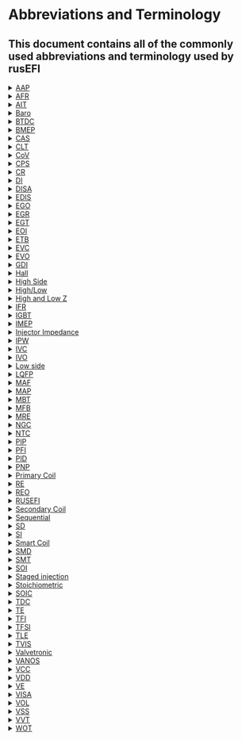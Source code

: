 # Abbreviations and Terminology 

## This document contains all of the commonly used abbreviations and terminology used by rusEFI

<details><summary><u>AAP</u></summary>

Absolute Atmosphere Pressure
</details>

<details><summary><u>AFR</u></summary>

Air Fuel Ratio - See also Lambda, Stoichiometric 
AFR is the ratio of air to fuel, often expressed as "14.7:1" 
</details>

<details><summary><u>AIT</u></summary>

Air Intake Temperature
</details>

<details><summary><u>Baro</u></summary>

Shorthand for Barometric pressure
</details>

<details><summary><u>BTDC</u></summary>

Before TDC, Before Top Dead Center - See also ATDC 
</details>

<details><summary><u>BMEP</u></summary>

 Brake mean effective pressure  
</details>  

<details><summary><u>CAS</u></summary>
 
Crank Angle Sensor Also See [CPS - Wikipedia]](http://en.wikipedia.org/wiki/Crankshaft_position_sensor)
</details>

<details><summary><u>CLT</u></summary>

Coolant Temperature
</details>

<details><summary><u>CoV</u></summary>

Coefficient of variability  
</details>

<details><summary><u>CPS</u></summary>

Crankshaft Position Sensor
</details>

<details><summary><u>CR</u></summary>

compression ratio  
</details>

<details><summary><u>DI</u></summary>

Direct injection  
</details>

<details><summary><u>DISA</u></summary>

BMW variable inlet manifold resonance system  
</details>


<details><summary><u>EDIS</u></summary>

Electronic Distributorless Ignition System - An older Ford ignition system that combined a set of ignition IGBTs and some electronics to assist the ECU. Obsolete on modern ECUs.
</details>

<details><summary><u>EGO</u></summary>

Exhaust Gases Oxygen - see also lambda sensor, WBO2, 
Often used when referring to air fuel sensors like the lambda sensor.  
Sometimes also used as HEGO or Heated Exhaust Gas Oxygen.
</details>

<details><summary><u>EGR</u></summary>

Exhaust gas recirculation  
</details>

<details><summary><u>EGT</u></summary>

Exhaust gas temperature  
</details>

<details><summary><u>EOI</u></summary>

End Of Injection - See also SOI
</details>

<details><summary><u>ETB</u></summary>

Electronic throttle body  
</details>

<details><summary><u>EVC</u></summary>

Exhaust valve closing  
</details>

<details><summary><u>EVO</u></summary>

Exhaust valve opening   
</details>

<details><summary><u>GDI</u></summary>

Gasoline Direct Injection   
</details>

<details><summary><u>Hall</u></summary>

A type of sensor that requires a power and earth wire in addition to its signal wire, the output is normally a 5v square wave.  
</details>

<details><summary><u>High Side</u></summary>

A driver that is open circuit when off and powered to 5v or 12v when on.  
</details>

<details><summary><u>High/Low</u></summary>

a pushpull or HighLow is an output that is powered "high" (12v or 5v) and switched to low (earth).  
</details>

<details><summary><u>High and Low Z</u></summary>

High and low resistance, used in terms of fuel injectors, normally around 14 ohms for high impedance and ~4 ohms for low.
</details>

<details><summary><u>IFR</u></summary>

Injector Flow Rate
</details>

<details><summary><u>IGBT</u></summary>

[IGBT - Wikipedia]](http://en.wikipedia.org/wiki/Insulated-gate_bipolar_transistor)  
A common type of transistor used for switching high power devices like ignition coils with a low power/voltage output. 
</details>

<details><summary><u>IMEP</u></summary>

Indicated mean effective pressure 
</details>

<details><summary><u>Injector Impedance</u></summary>

The resistance of the fuel injectors, see high and low Z   
</details>

<details><summary><u>IPW</u></summary>

Injector Pulse Width
</details>

<details><summary><u>IVC</u></summary>

Intake valve closing  
</details>

<details><summary><u>IVO</u></summary>

Intake valve opening  
</details>

<details><summary><u>Low side</u></summary>

A driver that is open circuit when off and grounded to earth when switched on.  
</details>

<details><summary><u>LQFP</u></summary>

Low profile quad flat package 
</details>

<details><summary><u>MAF</u></summary>

Mass Air Flow, often used in the context of air flow or load sensors.
</details>

<details><summary><u>MAP</u></summary>

Manifold Absolute Pressure or perhaps Manifold Air Pressure, often used in the context of load sensors. 
</details>

<details><summary><u>MBT</u></summary>

Mean best timing, used in context of spark timing, it is the spark timing that results in the best torque  
</details>

<details><summary><u>MFB</u></summary>

Mass fraction burned, often stated with a number after i.e. MFB10/MFB50/MFB90 and refers to the fraction of the fuel burned by mass.  
</details>

<details><summary><u>MRE</u></summary>

Micro rusEFI  
</details>

<details><summary><u>NGC</u></summary>

Chrysler Next Generation Controller
</details>

<details><summary><u>NTC</u></summary>

Negative temperature coefficient, used in context of temperature sensors and refers to the resistance increasing as temperature decreases.  
</details>

<details><summary><u>PIP</u></summary>

Profile ignition pickup See [Profile Ignition Pickup - Wikipedia]](http://en.wikipedia.org/wiki/Profile_ignition_pickup)
</details>

<details><summary><u>PFI</u></summary>

Port fuel injection  
</details>

<details><summary><u>PID</u></summary>

A proportional–integral–derivative controller  
</details>

<details><summary><u>PNP</u></summary>

Plug and play  
</details>

<details><summary><u>Primary Coil</u></summary>

The primary winding of an ignition coil  
</details>

<details><summary><u>RE</u></summary>

rusEFI  
</details>

<details><summary><u>REO</u></summary>

rusEFI Online  
</details>

<details><summary><u>RUSEFI</u></summary>

Really Uber Simple EFI? Robust Ultra Simple EFI? Retarded Unproven Shitty EFI?
</details>

<details><summary><u>Secondary Coil</u></summary>

The secondary winding of an ignition coil.  
</details>

<details><summary><u>Sequential</u></summary>

Often this refers to Sequential injection, which means the injectors fire individually for each cylinder and often at a specific crank angle.  
This can be handy for engines direct injection or to try to spray the injector into the cyl while the intake valve is open. If an engine can inject onto an open inlet valve it will reduce the amount of fuel wetting the port walls and help reduce low load emissions.  
Sequential is required for direct injection engines like common rail diesel.
</details>

<details><summary><u>SD</u></summary>

Speed Density this is a method of predicting how much fuel should be delivered to an engine. This is a MAP based system which uses pressure to make a prediction of how much O2 is entering the cyl.
</details>

<details><summary><u>SI</u></summary>

Spark injection  
</details>

<details><summary><u>Smart Coil</u></summary>

A type of ignition coil that has its ignition drivers (IGBT) built into the coil, this means they only receive a 5v signal to activate.  
</details>

<details><summary><u>SMD</u></summary>

Surface mount device, interchangeable with SMT 
</details>

<details><summary><u>SMT</u></summary>

Surface mount technology, interchangeable with SMD  
</details>

<details><summary><u>SOI</u></summary>

Start Of Injection - See also EOI  
</details>

<details><summary><u>Staged injection</u></summary>

The use of 2 injectors for one cyl. This commonly means at low RPM and lower loads, one injector is turned on which allows for finer control over idle fuel delivery, while at higher RPM and higher Loads both injector inject fuel which allows for larger amounts of fuel to be delivered.
</details>

<details><summary><u>Stoichiometric</u></summary>

The ideal quantity of fuel to burn with a quantity of air for complete combustion. For gasoline this is 14.7:1, ethanol is 9:1 and methanol 6.47:1
</details>

<details><summary><u>SOIC</u></summary>

small outline integrated circuit  
</details>

<details><summary><u>TDC</u></summary>

Top Dead Center
</details>

<details><summary><u>TE</u></summary>

TE connectors, they produce the ampseal connectors on the proteus and a lot of OEM ECUs.  
</details>

<details><summary><u>TFI</u></summary>

Thick Film Ignition - Ford distributor - Likely unsupported at this time. 
</details>

<details><summary><u>TFSI</u></summary>

Turbo Fuel Stratified Injection - A VW direct injection lean burn strategy  
</details>

<details><summary><u>TLE</u></summary>

Short for TLE8888 the Infineon chip on the MRE  
</details>

<details><summary><u>TVIS</u></summary>

Toyota variable intake system, a variable inlet length system that switches on/off a set of longer intake manifold runners.  
</details>

<details><summary><u>Valvetronic</u></summary>

BMW variable valve lift system  
</details>

<details><summary><u>VANOS</u></summary>

BMW variable valve timing system  
</details>

<details><summary><u>VCC</u></summary>

Common Collector Voltage; the positive supply voltage for an integrated circuit  
</details>

<details><summary><u>VDD</u></summary>

the DC Power supply connected to Drain Terminal of any FET circuit.  
</details>

<details><summary><u>VE</u></summary>

Volumetric Efficiency, often expressed as a decimal value i.e. 0.8 (for 80%)
</details>

<details><summary><u>VISA</u></summary>

BMW variable inlet manifold length system  
</details>

<details><summary><u>VOL</u></summary>

Short for engine volume
</details>

<details><summary><u>VSS</u></summary>

Vehicle speed sensor  
</details>

<details><summary><u>VVT</u></summary>

Variable valve timing  
</details>

<details><summary><u>WOT</u></summary>

Wide Open Throttle
</details>



